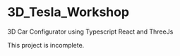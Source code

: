 # 3D_Tesla_Workshop
3D Car Configurator using Typescript React and ThreeJs

This project is incomplete.
